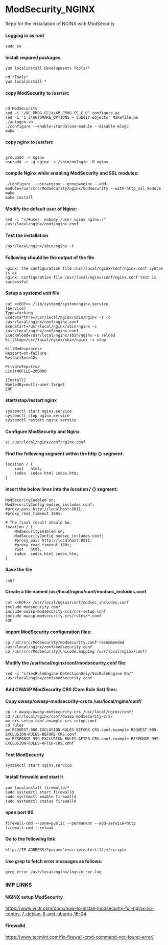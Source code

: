 # ModSecurity_NGINX
Repo for the installation of NGINX with ModSecurity 

#### Logging in as root
```sudo su```

#### Install required packages.
```yum localinstall Development\ Tools/*```


```
cd "Tools"
yum localinstall *
```

#### copy ModSecurity to /usr/src
```cp -r ./ModSecurity /usr/src

cd ModSecurity
sed -i '/AC_PROG_CC/a\AM_PROG_CC_C_O' configure.ac
sed -i '1 i\AUTOMAKE_OPTIONS = subdir-objects' Makefile.am
./autogen.sh
./configure --enable-standalone-module --disable-mlogc
make
```
#### copy nginx to /usr/src
```cp -r ./nginx /usr/src

groupadd -r nginx
useradd -r -g nginx -s /sbin/nologin -M nginx
```
#### compile Nginx while enabling ModSecurity and SSL modules:
```cd nginx-1.10.3/
./configure --user=nginx --group=nginx --add-module=/usr/src/ModSecurity/nginx/modsecurity --with-http_ssl_module
make
make install
```
#### Modify the default user of Nginx:
```sed -i "s/#user  nobody;/user nginx nginx;/" /usr/local/nginx/conf/nginx.conf ```




#### Test the installation
```/usr/local/nginx/sbin/nginx -t```

#### Following should be the output of the file
```
nginx: the configuration file /usr/local/nginx/conf/nginx.conf syntax is ok
nginx: configuration file /usr/local/nginx/conf/nginx.conf test is successful
```



#### Setup a systemd unit file
```
cat <<EOF>> /lib/systemd/system/nginx.service
[Service]
Type=forking
ExecStartPre=/usr/local/nginx/sbin/nginx -t -c /usr/local/nginx/conf/nginx.conf
ExecStart=/usr/local/nginx/sbin/nginx -c /usr/local/nginx/conf/nginx.conf
ExecReload=/usr/local/nginx/sbin/nginx -s reload
KillStop=/usr/local/nginx/sbin/nginx -s stop

KillMode=process
Restart=on-failure
RestartSec=42s

PrivateTmp=true
LimitNOFILE=200000

[Install]
WantedBy=multi-user.target
EOF
```


#### start/stop/restart nginx
```
systemctl start nginx.service
systemctl stop nginx.service
systemctl restart nginx.service
```



#### Configure ModSecurity and Nginx
```
vi /usr/local/nginx/conf/nginx.conf
```
#### Find the following segment within the http {} segment:

```
location / {
    root   html;
    index  index.html index.htm;
}
```

#### Insert the below lines into the location / {} segment: 
```
ModSecurityEnabled on;
ModSecurityConfig modsec_includes.conf;
#proxy_pass http://localhost:8011;
#proxy_read_timeout 180s;

# The final result should be:
location / {
    ModSecurityEnabled on;
    ModSecurityConfig modsec_includes.conf;
    #proxy_pass http://localhost:8011;
    #proxy_read_timeout 180s;
    root   html;
    index  index.html index.htm;
}
```

#### Save the file
```
:wq!
```



#### Create a file named /usr/local/nginx/conf/modsec_includes.conf
```
cat <<EOF>> /usr/local/nginx/conf/modsec_includes.conf
include modsecurity.conf
include owasp-modsecurity-crs/crs-setup.conf
include owasp-modsecurity-crs/rules/*.conf
EOF
```


#### Import ModSecurity configuration files:
```
cp /usr/src/ModSecurity/modsecurity.conf-recommended /usr/local/nginx/conf/modsecurity.conf
cp /usr/src/ModSecurity/unicode.mapping /usr/local/nginx/conf/
```

#### Modify the /usr/local/nginx/conf/modsecurity.conf file:
```
sed -i "s/SecRuleEngine DetectionOnly/SecRuleEngine On/" /usr/local/nginx/conf/modsecurity.conf
```



#### Add OWASP ModSecurity CRS (Core Rule Set) files:
#### Copy owasp/owasp-modsecurity-crs to /usr/local/nginx/conf/
```
cp -r owasp/owasp-modsecurity-crs /usr/local/nginx/conf/
cd /usr/local/nginx/conf/owasp-modsecurity-crs/
mv crs-setup.conf.example crs-setup.conf
cd rules
mv REQUEST-900-EXCLUSION-RULES-BEFORE-CRS.conf.example REQUEST-900-EXCLUSION-RULES-BEFORE-CRS.conf
mv RESPONSE-999-EXCLUSION-RULES-AFTER-CRS.conf.example RESPONSE-999-EXCLUSION-RULES-AFTER-CRS.conf
```


#### Test ModSecurity
```
systemctl start nginx.service
```

#### Install firewalld and start it
```
yum localinstall firewalld/*
sudo systemctl start firewalld
sudo systemctl enable firewalld
sudo systemctl status firewalld
```

#### open port 80
```
firewall-cmd --zone=public --permanent --add-service=http
firewall-cmd --reload
```
#### Go to the following link
```
http://IP-ADDRESS/?param="><script>alert(1);</script>
```

#### Use grep to fetch error messages as follows:
```
grep error /usr/local/nginx/logs/error.log
```


### IMP LINKS

#### NGINX setup ModSecurity

https://www.vultr.com/docs/how-to-install-modsecurity-for-nginx-on-centos-7-debian-8-and-ubuntu-16-04

#### Firewalld

https://www.tecmint.com/fix-firewall-cmd-command-not-found-error/

